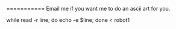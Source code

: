 ===========
Email me if you want me to do an ascii art for you.


while read -r line; do echo -e $line; done < robot1
